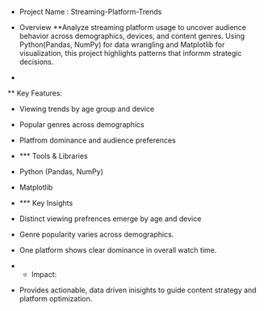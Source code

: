 * Project Name : Streaming-Platform-Trends

* Overview **Analyze streaming platform usage to uncover audience behavior across demographics, devices, and content genres.  Using Python(Pandas, NumPy) for data wrangling and Matplotlib for visualization, this project highlights patterns that informm strategic decisions.
-
** Key Features:
- Viewing trends by age group and device
- Popular genres across demographics
- Platfrom dominance and audience preferences

- *** Tools & Libraries
- Python (Pandas, NumPy)
- Matplotlib

- *** Key Insights
- Distinct viewing prefrences emerge by age and device
- Genre popularity varies across demographics.
- One platform shows clear dominance in overall watch time.

- * Impact:
- Provides actionable, data driven inisights to guide content strategy and platform optimization.
